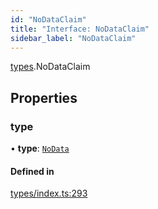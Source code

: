 ```yaml
---
id: "NoDataClaim"
title: "Interface: NoDataClaim"
sidebar_label: "NoDataClaim"
---
```


[types](../../../modules/Types/Types.md).NoDataClaim

## Properties

### type

• **type**: [`NoData`](../../../enums/Types/ClaimType/ClaimType.md#nodata)

#### Defined in

[types/index.ts:293](https://github.com/PolymeshAssociation/polymesh-sdk/blob/95e180d2/src/types/index.ts#L293)
